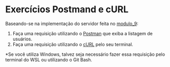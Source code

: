 # Exercícios Postmand e cURL

Baseando-se na implementação do servidor feita no [modulo_9](../modulo_9/exercicios.md):
1. Faça uma requisição utilizando o [Postman](https://www.postman.com/) que exiba a listagem de usuários.
2. Faça uma requisição utilizando o [cURL](https://curl.se/) pelo seu terminal.

*Se você utiliza Windows, talvez seja necessário fazer essa requisição pelo terminal do WSL ou utilizando o Git Bash.

